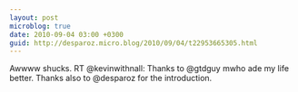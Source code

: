 ```yaml
---
layout: post
microblog: true
date: 2010-09-04 03:00 +0300
guid: http://desparoz.micro.blog/2010/09/04/t22953665305.html
---
```

Awwww shucks. RT @kevinwithnall: Thanks to @gtdguy mwho ade my life better. Thanks also to @desparoz for the introduction.
